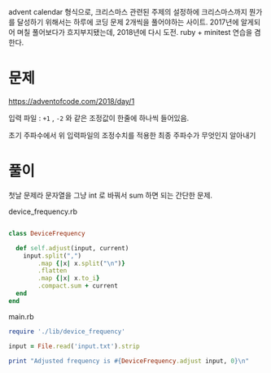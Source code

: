 

advent calendar 형식으로, 크리스마스 관련된 주제의 설정하에 크리스마스까지 뭔가를 달성하기 위해서는 하루에 코딩 문제 2개씩을 풀어야하는 사이트. 2017년에 알게되어 며칠 풀어보다가 흐지부지됐는데, 2018년에 다시 도전. ruby + minitest 연습을 겸한다.

# 문제

https://adventofcode.com/2018/day/1

입력 파일 : `+1` , `-2` 와 같은 조정값이 한줄에 하나씩 들어있음.

초기 주파수에서 위 입력파일의 조정수치를 적용한 최종 주파수가 무엇인지 알아내기

# 풀이

첫날 문제라 문자열을 그냥 int 로 바꿔서 sum 하면 되는 간단한 문제.



device_frequency.rb

```ruby

class DeviceFrequency

  def self.adjust(input, current)
    input.split(",")
        .map {|x| x.split("\n")}
        .flatten
        .map {|x| x.to_i}
        .compact.sum + current
  end
end
```

main.rb

```ruby
require './lib/device_frequency'

input = File.read('input.txt').strip

print "Adjusted frequency is #{DeviceFrequency.adjust input, 0}\n"
```
